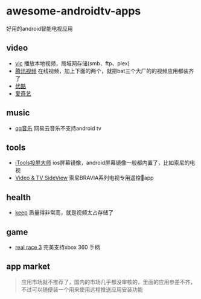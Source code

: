 # awesome-androidtv-apps
好用的android智能电视应用

## video
- [vlc](https://www.videolan.org/vlc/) 播放本地视频，局域网存储(smb、ftp、plex)
- [腾讯视频](http://v.qq.com/download.html#tv) 在线视频，加上下面的两个，就把bat三个大厂的的视频应用都装齐了
- [优酷](http://pd.youku.com/CIBN)
- [爱奇艺](http://app.iqiyi.com/tv/player/index.html)

## music
- [qq音乐](https://y.qq.com/download/download.html) 网易云音乐不支持android tv

## tools
- [iTools投屏大师](https://pro.itools.cn/pro_screen/tv.php) ios屏幕镜像，android屏幕镜像一般都内置了，比如索尼的电视
- [Video & TV SideView](http://info.tvsideview.sony.net/zh_cn/) 索尼BRAVIA系列电视专用遥控app
  
## health
- [keep](http://www.gotokeep.com/app?type=android) 质量得非常高，就是视频太占存储了

## game
- [real race 3](https://www.ea.com/games/real-racing/real-racing-3?isLocalized=true) 完美支持xbox 360 手柄

## app market
> 应用市场就不推荐了，国内的市场几乎都没审核的，里面的应用参差不齐，不过可以随便装一个用来使用远程推送应用安装功能
